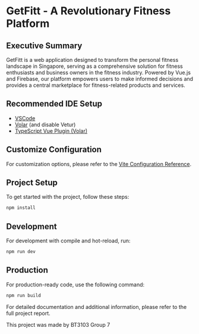 # GetFitt - A Revolutionary Fitness Platform

## Executive Summary

GetFitt is a web application designed to transform the personal fitness landscape in Singapore, serving as a comprehensive solution for fitness enthusiasts and business owners in the fitness industry. Powered by Vue.js and Firebase, our platform empowers users to make informed decisions and provides a central marketplace for fitness-related products and services.

## Recommended IDE Setup

- [VSCode](https://code.visualstudio.com/)
- [Volar](https://marketplace.visualstudio.com/items?itemName=Vue.volar) (and disable Vetur)
- [TypeScript Vue Plugin (Volar)](https://marketplace.visualstudio.com/items?itemName=Vue.vscode-typescript-vue-plugin)

## Customize Configuration

For customization options, please refer to the [Vite Configuration Reference](https://vitejs.dev/config/).

## Project Setup
To get started with the project, follow these steps:
```sh
npm install
```

## Development
For development with compile and hot-reload, run:
```sh
npm run dev
```

## Production
For production-ready code, use the following command:
```sh
npm run build
```

For detailed documentation and additional information, please refer to the full project report.

This project was made by BT3103 Group 7 